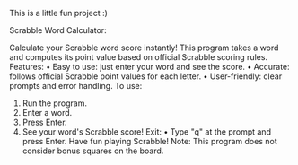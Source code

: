 This is a little fun project :) 

Scrabble Word Calculator:

Calculate your Scrabble word score instantly!
This program takes a word and computes its point value based on official Scrabble scoring rules.
Features:
•	Easy to use: just enter your word and see the score.
•	Accurate: follows official Scrabble point values for each letter.
•	User-friendly: clear prompts and error handling.
To use:
1.	Run the program.
2.	Enter a word.
3.	Press Enter.
4.	See your word's Scrabble score!
Exit:
•	Type "q" at the prompt and press Enter.
Have fun playing Scrabble!
Note: This program does not consider bonus squares on the board.
